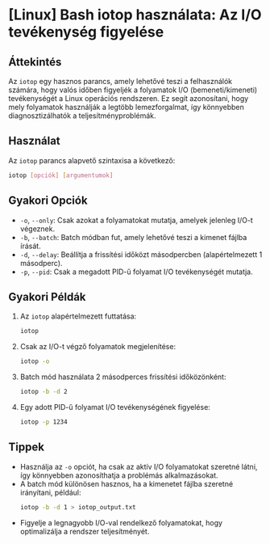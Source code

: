 # [Linux] Bash iotop használata: Az I/O tevékenység figyelése

## Áttekintés
Az `iotop` egy hasznos parancs, amely lehetővé teszi a felhasználók számára, hogy valós időben figyeljék a folyamatok I/O (bemeneti/kimeneti) tevékenységét a Linux operációs rendszeren. Ez segít azonosítani, hogy mely folyamatok használják a legtöbb lemezforgalmat, így könnyebben diagnosztizálhatók a teljesítményproblémák.

## Használat
Az `iotop` parancs alapvető szintaxisa a következő:

```bash
iotop [opciók] [argumentumok]
```

## Gyakori Opciók
- `-o`, `--only`: Csak azokat a folyamatokat mutatja, amelyek jelenleg I/O-t végeznek.
- `-b`, `--batch`: Batch módban fut, amely lehetővé teszi a kimenet fájlba írását.
- `-d`, `--delay`: Beállítja a frissítési időközt másodpercben (alapértelmezett 1 másodperc).
- `-p`, `--pid`: Csak a megadott PID-ű folyamat I/O tevékenységét mutatja.

## Gyakori Példák
1. Az `iotop` alapértelmezett futtatása:
   ```bash
   iotop
   ```

2. Csak az I/O-t végző folyamatok megjelenítése:
   ```bash
   iotop -o
   ```

3. Batch mód használata 2 másodperces frissítési időközönként:
   ```bash
   iotop -b -d 2
   ```

4. Egy adott PID-ű folyamat I/O tevékenységének figyelése:
   ```bash
   iotop -p 1234
   ```

## Tippek
- Használja az `-o` opciót, ha csak az aktív I/O folyamatokat szeretné látni, így könnyebben azonosíthatja a problémás alkalmazásokat.
- A batch mód különösen hasznos, ha a kimenetet fájlba szeretné irányítani, például:
  ```bash
  iotop -b -d 1 > iotop_output.txt
  ```
- Figyelje a legnagyobb I/O-val rendelkező folyamatokat, hogy optimalizálja a rendszer teljesítményét.